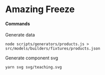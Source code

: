 # Amazing Freeze

#### Commands

Generate data

```
node scripts/generators/products.js > src/models/builders/fixtures/products.json
```

Generate component svg

```
yarn svg svg/teaching.svg
```
